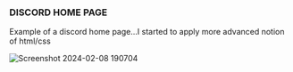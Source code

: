 ### DISCORD HOME PAGE

Example of a discord home page...I started to apply more advanced notion of html/css

![Screenshot 2024-02-08 190704](https://github.com/AndreazzaRiccardo/htmlcss-discord/assets/136316597/0e63dcb0-570f-4b03-a612-12bc9d91282d)
